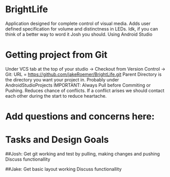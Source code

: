 # BrightLife
Application designed for complete control of visual media. Adds user defined specification for volume and distinctness in LEDs.
Idk, if you can think of a better way to word it Josh you should.
Using Android Studio

# Getting project from Git
Under VCS tab at the top of your studio
  -> Checkout from Version Control
    -> Git: URL = https://github.com/jakeRoemer/BrightLife.git
            Parent Directory is the directory you want your project in. Probably under AndroidStudioProjects
IMPORTANT: Always Pull before Commiting or Pushing. Reduces chance of conflicts. If a conflict arises we should contact each other during the start to reduce heartache.
            
# Add questions and concerns here:

# Tasks and Design Goals
##Josh:
Get git working and test by pulling, making changes and pushing
Discuss functionallity

##Jake:
Get basic layout working
Discuss functionallity
